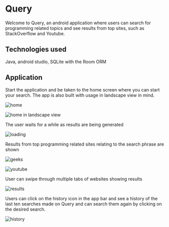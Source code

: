 # Query

Welcome to Query, an android application where users can search for programming related topics and see results from top sites, such as StackOverflow and Youtube.

## Technologies used

Java, android studio, SQLite with the Room ORM

## Application

Start the application and be taken to the home screen where you can start your search. The app is also built with usage in landscape view in mind.

![home](images/home.jpg?raw=true) 

![home in landscape view](images/land.jpg?raw=true)

The user waits for a while as results are being generated

![loading](images/loading.jpg?raw=true)

Results from top programming related sites relating to the search phrase are shown

![geeks](images/geeks.jpg?raw=true)

![youtube](images/youtube.jpg?raw=true)

User can swipe through multiple tabs of websites showing results

![results](images/results.jpg?raw=true)

Users can click on the history icon in the app bar and see a history of the last ten searches made on Query and can search them again by clicking on the desired search.

![history](images/history.jpg?raw=true)
